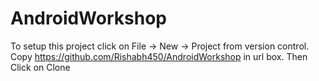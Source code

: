 # AndroidWorkshop
To setup this project click on File -> New -> Project from version control. Copy https://github.com/Rishabh450/AndroidWorkshop in url box. Then Click on Clone
